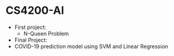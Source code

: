 # CS4200-AI

- First project:
  - N-Queen Problem
 - Final Project:
  - COVID-19 prediction model using SVM and Linear Regression
